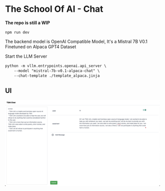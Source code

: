 # The School Of AI - Chat

**The repo is still a WIP**

```
npm run dev
```

The backend model is OpenAI Compatible Model, It's a Mistral 7B V0.1 Finetuned on Alpaca GPT4 Dataset

Start the LLM Server

```
python -m vllm.entrypoints.openai.api_server \
    --model "mistral-7b-v0.1-alpaca-chat" \
    --chat-template ./template_alpaca.jinja
```

## UI

![tsai-chat](assets/tsai-chat.png)
